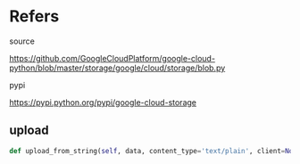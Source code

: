 # Refers
source 

https://github.com/GoogleCloudPlatform/google-cloud-python/blob/master/storage/google/cloud/storage/blob.py

pypi  

https://pypi.python.org/pypi/google-cloud-storage

## upload

```python
def upload_from_string(self, data, content_type='text/plain', client=None):
```

